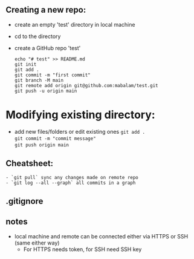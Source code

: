 ## Creating a new repo:
- create an empty 'test' directory in local machine
- cd to the directory
- create a GitHub repo 'test'

    `echo "# test" >> README.md`  
    `git init`  
    `git add .`  
    `git commit -m "first commit"`  
    `git branch -M main`  
    `git remote add origin git@github.com:mabalam/test.git`  
    `git push -u origin main`  

# Modifying existing directory:

- add new files/folders or edit existing ones
    `git add .`  
    `git commit -m "commit message"`  
    `git push origin main`

    
## Cheatsheet:
    - `git pull` sync any changes made on remote repo
    - `git log --all --graph` all commits in a graph
    
## .gitignore

## notes
- local machine and remote can be connected either via HTTPS or SSH (same either way)
	- For HTTPS needs token, for SSH need SSH key

